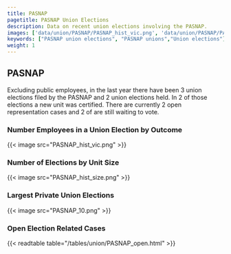 ```yaml
---
title: PASNAP
pagetitle: PASNAP Union Elections
description: Data on recent union elections involving the PASNAP.
images: ['data/union/PASNAP/PASNAP_hist_vic.png', 'data/union/PASNAP/PASNAP_hist_size.png', 'data/union/PASNAP/PASNAP_10.png']
keywords: ["PASNAP union elections", "PASNAP unions","Union elections"]
weight: 1
---
```

##  PASNAP

Excluding public employees, in the last year there have been 3 union elections filed by the PASNAP and 2 union elections held. In 2 of those elections a new unit was certified. There are currently 2 open representation cases and 2 of are still waiting to vote.

### Number Employees in a Union Election by Outcome
{{< image src="PASNAP_hist_vic.png" >}}

### Number of Elections by Unit Size
{{< image src="PASNAP_hist_size.png" >}}

### Largest Private Union Elections
{{< image src="PASNAP_10.png" >}}

### Open Election Related Cases
{{< readtable table="/tables/union/PASNAP_open.html" >}}

